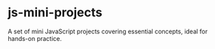 # js-mini-projects
A set of mini JavaScript projects covering essential concepts, ideal for hands-on practice.
